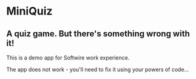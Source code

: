 # MiniQuiz

## A quiz game. But there's something wrong with it!

This is a demo app for Softwire work experience.

The app does not work - you'll need to fix it using your powers of code...